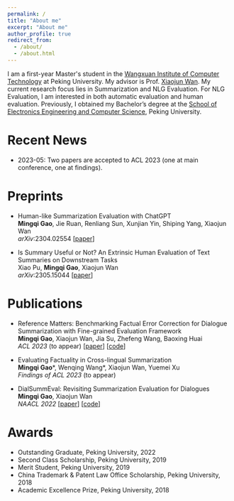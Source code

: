 ```yaml
---
permalink: /
title: "About me"
excerpt: "About me"
author_profile: true
redirect_from: 
  - /about/
  - /about.html
---
```


I am a first-year Master's student in the [Wangxuan Institute of Computer Technology](https://www.icst.pku.edu.cn/english/home/index.htm) at Peking University. My advisor is Prof. [Xiaojun Wan](https://wanxiaojun.github.io/). My current research focus lies in Summarization and NLG Evaluation. For NLG Evaluation, I am interested in both automatic evaluation and human evaluation. Previously, I obtained my Bachelor’s degree at the [School of Electronics Engineering and Computer Science](https://eecs.pku.edu.cn/en/), Peking University.

Recent News
======

- 2023-05: Two papers are accepted to ACL 2023 (one at main conference, one at findings). 


Preprints
======

- Human-like Summarization Evaluation with ChatGPT  
**Mingqi Gao**, Jie Ruan, Renliang Sun, Xunjian Yin, Shiping Yang, Xiaojun Wan  
*arXiv*:2304.02554  [[paper](https://arxiv.org/abs/2304.02554)]  

- Is Summary Useful or Not? An Extrinsic Human Evaluation of Text Summaries on Downstream Tasks  
Xiao Pu, **Mingqi Gao**, Xiaojun Wan  
*arXiv*:2305.15044  [[paper](https://arxiv.org/abs/2305.15044)]


Publications
======

- Reference Matters: Benchmarking Factual Error Correction for Dialogue Summarization with Fine-grained Evaluation Framework    
**Mingqi Gao**, Xiaojun Wan, Jia Su, Zhefeng Wang, Baoxing Huai  
*ACL 2023* (to appear)  [[paper](https://arxiv.org/abs/2306.05119)] [[code](https://github.com/kite99520/DialSummFactCorr)]  

- Evaluating Factuality in Cross-lingual Summarization  
**Mingqi Gao**\*, Wenqing Wang\*, Xiaojun Wan, Yuemei Xu  
*Findings of ACL 2023* (to appear)

- DialSummEval: Revisiting Summarization Evaluation for Dialogues    
**Mingqi Gao**, Xiaojun Wan  
*NAACL 2022*  [[paper](https://aclanthology.org/2022.naacl-main.418/)] [[code](https://github.com/kite99520/DialSummEval)]  


Awards
======

- Outstanding Graduate, Peking University, 2022
- Second Class Scholarship, Peking University, 2019
- Merit Student, Peking University, 2019
- China Trademark & Patent Law Office Scholarship, Peking University, 2018
- Academic Excellence Prize, Peking University, 2018
